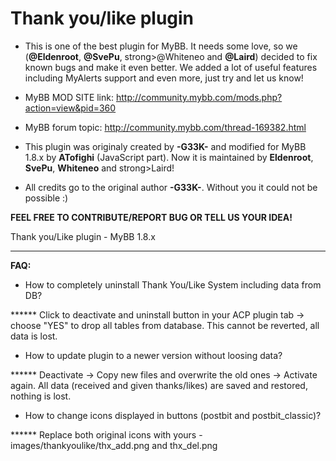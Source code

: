 <strong>Thank you/like plugin</strong>
====================
- This is one of the best plugin for MyBB. It needs some love, so we (<strong>@Eldenroot</strong>, <strong>@SvePu</strong>, strong>@Whiteneo</strong> and <strong>@Laird</strong>) decided to fix known bugs and make it even better. We added a lot of useful  features including MyAlerts support and even more, just try and let us know!


- </strong>MyBB MOD SITE link: http://community.mybb.com/mods.php?action=view&pid=360 </strong>
- MyBB forum topic: http://community.mybb.com/thread-169382.html
- This plugin was originaly created by <strong>-G33K-</strong> and modified for MyBB 1.8.x by <strong>ATofighi</strong> (JavaScript part). Now it is maintained by <strong>Eldenroot</strong>, <strong>SvePu</strong>, <strong>Whiteneo</strong> and strong>Laird</strong>!


- All credits go to the original author <strong>-G33K-</strong>. Without you it could not be possible :)

<strong>FEEL FREE TO CONTRIBUTE/REPORT BUG OR TELL US YOUR IDEA!</strong>

Thank you/Like plugin - MyBB 1.8.x 

-----------------------------------------------------------------

<strong>FAQ:</strong>
- How to completely uninstall Thank You/Like System including data from DB?

****** Click to deactivate and uninstall button in your ACP plugin tab -> choose "YES" to drop all tables from database. This cannot be reverted, all data is lost.
- How to update plugin to a newer version without loosing data?

****** Deactivate -> Copy new files and overwrite the old ones -> Activate again. All data (received and given thanks/likes) are saved and restored, nothing is lost.

- How to change icons displayed in buttons (postbit and postbit_classic)?

****** Replace both original icons with yours - images/thankyoulike/thx_add.png and thx_del.png
